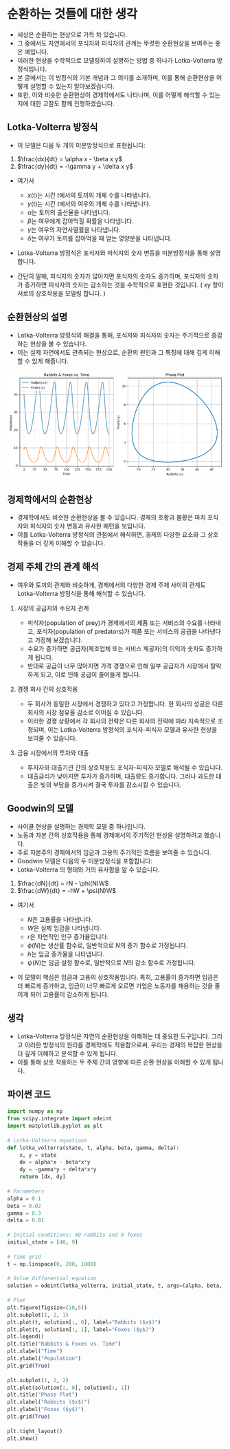 # 순환하는 것들에 대한 생각

- 세상은 순환하는 현상으로 가득 차 있습니다.
- 그 중에서도 자연에서의 포식자와 피식자의 관계는 뚜렷한 순환현상을 보여주는 좋은 예입니다.
- 이러한 현상을 수학적으로 모델링하여 설명하는 방법 중 하나가 Lotka-Volterra 방정식입니다.
- 본 글에서는 이 방정식의 기본 개념과 그 의미를 소개하며, 이를 통해 순환현상을 어떻게 설명할 수 있는지 알아보겠습니다.
- 또한, 이와 비슷한 순환현상이 경제학에서도 나타나며, 이를 어떻게 해석할 수 있는지에 대한 고찰도 함께 진행하겠습니다.

## Lotka-Volterra 방정식
- 이 모델은 다음 두 개의 미분방정식으로 표현됩니다:

1. $\frac{dx}{dt} = \alpha x - \beta x y$
2. $\frac{dy}{dt} = -\gamma y + \delta x y$

- 여기서
    - $x(t)$는 시간 $t$에서의 토끼의 개체 수를 나타냅니다.
    - $y(t)$는 시간 $t$에서의 여우의 개체 수를 나타냅니다.
    - $\alpha$는 토끼의 출산율을 나타냅니다.
    - $\beta$는 여우에게 잡아먹힐 확률을 나타냅니다.
    - $\gamma$는 여우의 자연사멸률을 나타냅니다.
    - $\delta$는 여우가 토끼를 잡아먹을 때 얻는 영양분을 나타냅니다.


- Lotka-Volterra 방정식은 포식자와 피식자의 숫자 변동을 미분방정식을 통해 설명합니다.
- 간단히 말해, 피식자의 숫자가 많아지면 포식자의 숫자도 증가하며, 포식자의 숫자가 증가하면 피식자의 숫자는 감소하는 것을 수학적으로 표현한 것입니다. ( xy 항이 서로의 상호작용을 모델링 합니다. )


## 순환현상의 설명
- Lotka-Volterra 방정식의 해결을 통해, 포식자와 피식자의 숫자는 주기적으로 증감하는 현상을 볼 수 있습니다.
- 이는 실제 자연에서도 관측되는 현상으로, 순환의 원인과 그 특징에 대해 깊게 이해할 수 있게 해줍니다.

![Lotka-Volterra](img/periodic_phenomenon/Lotka-Volterra.png)

## 경제학에서의 순환현상
- 경제학에서도 비슷한 순환현상을 볼 수 있습니다. 경제의 호황과 불황은 마치 포식자와 피식자의 숫자 변동과 유사한 패턴을 보입니다.
- 이를 Lotka-Volterra 방정식의 관점에서 해석하면, 경제의 다양한 요소와 그 상호작용을 더 깊게 이해할 수 있습니다.


## 경제 주체 간의 관계 해석
- 여우와 토끼의 관계와 비슷하게, 경제에서의 다양한 경제 주체 사이의 관계도 Lotka-Volterra 방정식을 통해 해석할 수 있습니다.

1. 시장의 공급자와 수요자 관계
    - 피식자(population of prey)가 경제에서의 제품 또는 서비스의 수요를 나타내고, 포식자(population of predators)가 제품 또는 서비스의 공급을 나타낸다고 가정해 보겠습니다.
    - 수요가 증가하면 공급자(제조업체 또는 서비스 제공자)의 이익과 숫자도 증가하게 됩니다.
    - 반대로 공급이 너무 많아지면 가격 경쟁으로 인해 일부 공급자가 시장에서 탈락하게 되고, 이로 인해 공급이 줄어들게 됩니다.

2. 경쟁 회사 간의 상호작용
    - 두 회사가 동일한 시장에서 경쟁하고 있다고 가정합니다. 한 회사의 성공은 다른 회사의 시장 점유율 감소로 이어질 수 있습니다.
    - 이러한 경쟁 상황에서 각 회사의 전략은 다른 회사의 전략에 따라 지속적으로 조정되며, 이는 Lotka-Volterra 방정식의 포식자-피식자 모델과 유사한 현상을 보여줄 수 있습니다.

3. 금융 시장에서의 투자와 대출
    - 투자자와 대출기관 간의 상호작용도 포식자-피식자 모델로 해석될 수 있습니다.
    - 대출금리가 낮아지면 투자가 증가하며, 대출량도 증가합니다. 그러나 과도한 대출은 빚의 부담을 증가시켜 결국 투자를 감소시킬 수 있습니다.

## Goodwin의 모델
- 사이클 현상을 설명하는 경제학 모델 중 하나입니다.
- 노동과 자본 간의 상호작용을 통해 경제에서의 주기적인 현상을 설명하려고 했습니다.
- 주로 자본주의 경제에서의 임금과 고용의 주기적인 흐름을 보여줄 수 있습니다.
- Goodwin 모델은 다음의 두 미분방정식을 포함합니다:
- Lotka-Volterra 의 형태와 거의 유사함을 알 수 있습니다.

1) $\frac{dN}{dt} = rN - \phi(N)W$
2) $\frac{dW}{dt} = -hW + \psi(N)W$

- 여기서
    - $N$은 고용률을 나타냅니다.
    - $W$은 실제 임금을 나타냅니다.
    - $r$은 자연적인 인구 증가율입니다.
    - $\phi(N)$는 생산률 함수로, 일반적으로 $N$의 증가 함수로 가정됩니다.
    - $h$는 임금 증가율을 나타냅니다.
    - $\psi(N)$는 임금 설정 함수로, 일반적으로 $N$의 감소 함수로 가정됩니다.

- 이 모델의 핵심은 임금과 고용의 상호작용입니다. 특히, 고용률이 증가하면 임금은 더 빠르게 증가하고, 임금이 너무 빠르게 오르면 기업은 노동자를 채용하는 것을 줄이게 되어 고용률이 감소하게 됩니다.


## 생각
- Lotka-Volterra 방정식은 자연의 순환현상을 이해하는 데 중요한 도구입니다. 그리고 이러한 방정식의 원리를 경제학에도 적용함으로써, 우리는 경제의 복잡한 현상을 더 깊게 이해하고 분석할 수 있게 됩니다.
- 이를 통해 상호 작용하는 두 주체 간의 영향에 따른 순환 현상을 이해할 수 있게 됩니다.


## 파이썬 코드
```python
import numpy as np
from scipy.integrate import odeint
import matplotlib.pyplot as plt

# Lotka-Volterra equations
def lotka_volterra(state, t, alpha, beta, gamma, delta):
    x, y = state
    dx = alpha*x - beta*x*y
    dy = -gamma*y + delta*x*y
    return [dx, dy]

# Parameters
alpha = 0.1
beta = 0.02
gamma = 0.3
delta = 0.01

# Initial conditions: 40 rabbits and 9 foxes
initial_state = [40, 9]

# Time grid
t = np.linspace(0, 200, 1000)

# Solve differential equation
solution = odeint(lotka_volterra, initial_state, t, args=(alpha, beta, gamma, delta))

# Plot
plt.figure(figsize=(10,5))
plt.subplot(1, 2, 1)
plt.plot(t, solution[:, 0], label="Rabbits ($x$)")
plt.plot(t, solution[:, 1], label="Foxes ($y$)")
plt.legend()
plt.title("Rabbits & Foxes vs. Time")
plt.xlabel("Time")
plt.ylabel("Population")
plt.grid(True)

plt.subplot(1, 2, 2)
plt.plot(solution[:, 0], solution[:, 1])
plt.title("Phase Plot")
plt.xlabel("Rabbits ($x$)")
plt.ylabel("Foxes ($y$)")
plt.grid(True)

plt.tight_layout()
plt.show()
```
